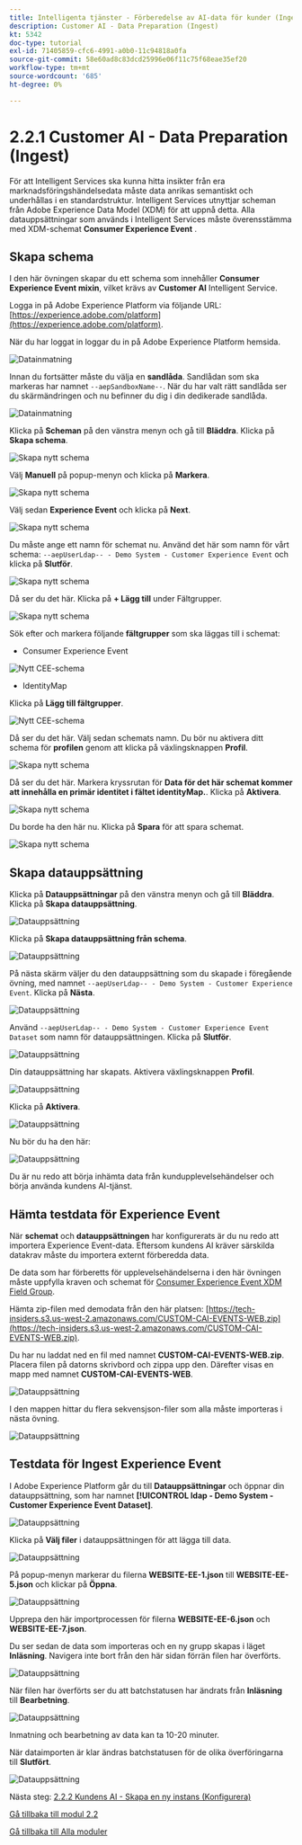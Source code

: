 ```yaml
---
title: Intelligenta tjänster - Förberedelse av AI-data för kunder (Ingest)
description: Customer AI - Data Preparation (Ingest)
kt: 5342
doc-type: tutorial
exl-id: 71405859-cfc6-4991-a0b0-11c94818a0fa
source-git-commit: 58e60ad8c83dcd25996e06f11c75f68eae35ef20
workflow-type: tm+mt
source-wordcount: '685'
ht-degree: 0%

---
```


# 2.2.1 Customer AI - Data Preparation (Ingest)

För att Intelligent Services ska kunna hitta insikter från era marknadsföringshändelsedata måste data anrikas semantiskt och underhållas i en standardstruktur. Intelligent Services utnyttjar scheman från Adobe Experience Data Model (XDM) för att uppnå detta.
Alla datauppsättningar som används i Intelligent Services måste överensstämma med XDM-schemat **Consumer Experience Event** .

## Skapa schema

I den här övningen skapar du ett schema som innehåller **Consumer Experience Event mixin**, vilket krävs av **Customer AI** Intelligent Service.

Logga in på Adobe Experience Platform via följande URL: [https://experience.adobe.com/platform](https://experience.adobe.com/platform).

När du har loggat in loggar du in på Adobe Experience Platform hemsida.

![Datainmatning](../../datacollection/module1.2/images/home.png)

Innan du fortsätter måste du välja en **sandlåda**. Sandlådan som ska markeras har namnet ``--aepSandboxName--``. När du har valt rätt sandlåda ser du skärmändringen och nu befinner du dig i din dedikerade sandlåda.

![Datainmatning](../../datacollection/module1.2/images/sb1.png)

Klicka på **Scheman** på den vänstra menyn och gå till **Bläddra**. Klicka på **Skapa schema**.

![Skapa nytt schema](./images/createschemabutton.png)

Välj **Manuell** på popup-menyn och klicka på **Markera**.

![Skapa nytt schema](./images/schmanual.png)

Välj sedan **Experience Event** och klicka på **Next**.

![Skapa nytt schema](./images/xdmee.png)

Du måste ange ett namn för schemat nu. Använd det här som namn för vårt schema: `--aepUserLdap-- - Demo System - Customer Experience Event` och klicka på **Slutför**.

![Skapa nytt schema](./images/schname.png)

Då ser du det här. Klicka på **+ Lägg till** under Fältgrupper.

![Skapa nytt schema](./images/xdmee1.png)

Sök efter och markera följande **fältgrupper** som ska läggas till i schemat:

- Consumer Experience Event

![Nytt CEE-schema](./images/cee1.png)

- IdentityMap

Klicka på **Lägg till fältgrupper**.

![Nytt CEE-schema](./images/cee2.png)

Då ser du det här. Välj sedan schemats namn. Du bör nu aktivera ditt schema för **profilen** genom att klicka på växlingsknappen **Profil**.

![Skapa nytt schema](./images/xdmee3.png)

Då ser du det här. Markera kryssrutan för **Data för det här schemat kommer att innehålla en primär identitet i fältet identityMap.**. Klicka på **Aktivera**.

![Skapa nytt schema](./images/xdmee4.png)

Du borde ha den här nu. Klicka på **Spara** för att spara schemat.

![Skapa nytt schema](./images/xdmee5.png)

## Skapa datauppsättning

Klicka på **Datauppsättningar** på den vänstra menyn och gå till **Bläddra**. Klicka på **Skapa datauppsättning**.

![Datauppsättning](./images/createds.png)

Klicka på **Skapa datauppsättning från schema**.

![Datauppsättning](./images/createdatasetfromschema.png)

På nästa skärm väljer du den datauppsättning som du skapade i föregående övning, med namnet `--aepUserLdap-- - Demo System - Customer Experience Event`. Klicka på **Nästa**.

![Datauppsättning](./images/createds1.png)

Använd `--aepUserLdap-- - Demo System - Customer Experience Event Dataset` som namn för datauppsättningen. Klicka på **Slutför**.

![Datauppsättning](./images/createds2.png)

Din datauppsättning har skapats. Aktivera växlingsknappen **Profil**.

![Datauppsättning](./images/createds3.png)

Klicka på **Aktivera**.

![Datauppsättning](./images/createds4.png)

Nu bör du ha den här:

![Datauppsättning](./images/createds5.png)

Du är nu redo att börja inhämta data från kundupplevelsehändelser och börja använda kundens AI-tjänst.

## Hämta testdata för Experience Event

När **schemat** och **datauppsättningen** har konfigurerats är du nu redo att importera Experience Event-data. Eftersom kundens AI kräver särskilda datakrav måste du importera externt förberedda data.

De data som har förberetts för upplevelsehändelserna i den här övningen måste uppfylla kraven och schemat för [Consumer Experience Event XDM Field Group](https://github.com/adobe/xdm/blob/797cf4930d5a80799a095256302675b1362c9a15/docs/reference/context/experienceevent-consumer.schema.md).

Hämta zip-filen med demodata från den här platsen: [https://tech-insiders.s3.us-west-2.amazonaws.com/CUSTOM-CAI-EVENTS-WEB.zip](https://tech-insiders.s3.us-west-2.amazonaws.com/CUSTOM-CAI-EVENTS-WEB.zip).

Du har nu laddat ned en fil med namnet **CUSTOM-CAI-EVENTS-WEB.zip**. Placera filen på datorns skrivbord och zippa upp den. Därefter visas en mapp med namnet **CUSTOM-CAI-EVENTS-WEB**.

![Datauppsättning](./images/ingest.png)

I den mappen hittar du flera sekvensjson-filer som alla måste importeras i nästa övning.

![Datauppsättning](./images/ingest1a.png)

## Testdata för Ingest Experience Event

I Adobe Experience Platform går du till **Datauppsättningar** och öppnar din datauppsättning, som har namnet **[!UICONTROL ldap - Demo System - Customer Experience Event Dataset]**.

![Datauppsättning](./images/ingest1.png)

Klicka på **Välj filer** i datauppsättningen för att lägga till data.

![Datauppsättning](./images/ingest2.png)

På popup-menyn markerar du filerna **WEBSITE-EE-1.json** till **WEBSITE-EE-5.json** och klickar på **Öppna**.

![Datauppsättning](./images/ingest3.png)

Upprepa den här importprocessen för filerna **WEBSITE-EE-6.json** och **WEBSITE-EE-7.json**.

Du ser sedan de data som importeras och en ny grupp skapas i läget **Inläsning**. Navigera inte bort från den här sidan förrän filen har överförts.

![Datauppsättning](./images/ingest4.png)

När filen har överförts ser du att batchstatusen har ändrats från **Inläsning** till **Bearbetning**.

![Datauppsättning](./images/ingest5.png)

Inmatning och bearbetning av data kan ta 10-20 minuter.

När dataimporten är klar ändras batchstatusen för de olika överföringarna till **Slutfört**.

![Datauppsättning](./images/ingest7.png)

Nästa steg: [2.2.2 Kundens AI - Skapa en ny instans (Konfigurera)](./ex2.md)

[Gå tillbaka till modul 2.2](./intelligent-services.md)

[Gå tillbaka till Alla moduler](./../../../overview.md)
